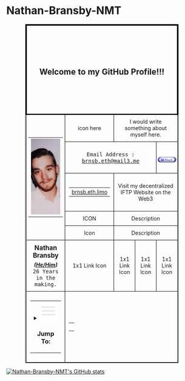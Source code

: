 # Nathan-Bransby-NMT

<p align="center">
<div style="margin: auto; width: 80%;">
  <table style="border: 1px solid #000; border-collapse: collapse; width: 100%;">
    <tr>
      <th style="border: 3px solid #000; text-align: center; padding: 80px 0;" colspan="7">
        <h2>Welcome to my GitHub Profile!!!</h2>
      </th>
    </tr>
    <tr>
      <!-- Profile Image -->
      <td style="border: 1px solid #000; text-align: center; padding: 5px;" colspan="3" rowspan="7">
        <table>
          <tr><td>
            <img alt="Profile hero image." src="./assets/svg/141193650.svg" style="width: 100%; height: 200px; object-fit: cover;">
          </td></tr></table>
      </td>
    </tr>
    <!-- Bio/Summary -->
    <tr>
      <td style="border: 1px solid #000; text-align: center; padding: 10px;" colspan="1" rowspan="2">icon here</td>
      <td style="border: 1px solid #000; text-align: center; padding: 10px;" colspan="3" rowspan="2">I would write something about myself here.</td>
    </tr>
    <tr></tr>
    <tr>
      <!-- Email Address -->
      <td style="border: 1px solid #000; text-align: center; padding: 10px;" colspan="3" rowspan="1">
        <p>
          <samp>Email Address : 
          <a href="mailto:brnsb.eth@mail3.me">brnsb.eth@mail3.me</a></samp>
        </p>
      </td>
      <td style="border: 1px solid #000; text-align: center; padding: 3px;" colspan="1" rowspan="1">
        <a href="mailto:brnsb.eth@mail3.me" style="text-decoration: none;">
          <img src="./assets/svg/mail3-btn.svg" alt="Contact me via email" 
               style="vertical-align: middle; height: auto; width:5em; object-fit: fill;">
        </a>
      </td>
    </tr>
    <tr>
      <!-- IFTP Web3 Site -->
      <td style="border: 1px solid #000; text-align: center; padding: 10px;" colspan="1">
        <table>
          <tr>
            <td><a href="https://brnsb.eth.limo">brnsb.eth.limo</a></td>
          </tr>
        </table>
      </td>
      <td style="border: 1px solid #000; text-align: center; padding: 10px;" colspan="3">
        <p>Visit my decentralized IFTP Website on the Web3</p> 
      </td>
    </tr>
    <tr>
      <td style="border: 1px solid #000; text-align: center; padding: 10px;" colspan="1">ICON</td>
      <td style="border: 1px solid #000; text-align: center; padding: 10px;" colspan="3">Description</td>
    </tr>
    <tr>
      <td style="border: 1px solid #000; text-align: center; padding: 10px;" colspan="1">Icon</td>
      <td style="border: 1px solid #000; text-align: center; padding: 10px;" colspan="3">Description</td>
    </tr>
    <tr>
      <td style="border: 1px solid #000; text-align: center; padding: 10px;" colspan="3">
        <big>
          <b>Nathan Bransby
            <sub><i>(<u>He/Him</u>)</i></sub><br>
          </b>
        </big>
        <samp>26 Years in the making.</samp>
      </td>
      <td style="border: 1px solid #000; text-align: center; padding: 10px;">1x1 Link Icon</td>
      <td style="border: 1px solid #000; text-align: center; padding: 10px;">1x1 Link Icon</td>
      <td style="border: 1px solid #000; text-align: center; padding: 10px;">1x1 Link Icon</td>
      <td style="border: 1px solid #000; text-align: center; padding: 10px;">1x1 Link Icon</td>
    </tr>
    <tr>
      <td style="border: 1px solid #000; text-align: center; padding: 10px;" 
          colspan="3">
          <table>
            <tr>
              <td>
                <details>
                  <summary><img src="./assets/svg/burger_menu.svg"></img><h3>Jump To:</h3></summary>
                  <table>
                    <tr><td>Item #1</td></tr>
                  </table>
                  <table>
                    <tr><td>Item #2</td></tr>
                  </table>
                </details>
              </td>
            </tr>
          </table>
      </td>
      <td style="border: 1px solid #000; text-align: center; padding: 10px;" 
          colspan="4" rowspan="2">
        <table>
          <tr>
	    <td width="100%" height="100%">
	      <!--Main content container-->
	      <div width="100%" height="100%">
		<p></p>
	      </div>
	    </td>
	  </tr>
        </table>  
      </td>
    </tr>
  </table>
</div>
</p>

[![Nathan-Bransby-NMT's GitHub stats](https://github-readme-stats.vercel.app/api?username=Nathan-Bransby-NMT&theme=neon&show_icons=true)](https://github.com/Nathan-Bransby-NMT/github-readme-stats)
